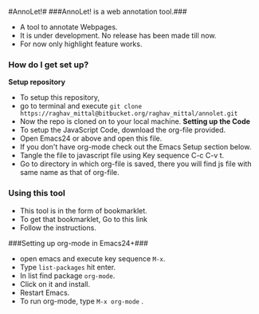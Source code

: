 #AnnoLet!# 
###AnnoLet! is a web annotation tool.###
* A tool to annotate Webpages.
* It is under development. No release has been made till now.
* For now only highlight feature works.

### How do I get set up? ###
**Setup repository**
* To setup this repository, 
* go to terminal and execute `git clone https://raghav_mittal@bitbucket.org/raghav_mittal/annolet.git`
* Now the repo is cloned on to your local machine.
**Setting up the Code**
* To setup the JavaScript Code, download the org-file provided.
* Open Emacs24 or above and open this file.
* If you don't have org-mode check out the Emacs Setup section below.
* Tangle the file to javascript file using Key sequence C-c C-v t.
* Go to directory in which org-file is saved, there you will find js file with same name as that of org-file.

### Using this tool ###
* This tool is in the form of bookmarklet.
* To get that bookmarklet, Go to this link
* Follow the instructions.

###Setting up org-mode in Emacs24+###
* open emacs and execute key sequence `M-x`.
* Type `list-packages` hit enter.
* In list find package `org-mode`.
* Click on it and install.
* Restart Emacs.
* To run org-mode, type `M-x org-mode` .